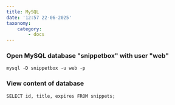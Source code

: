 ```yaml
---
title: MySQL
date: '12:57 22-06-2025'
taxonomy:
    category:
        - docs
---
```


### Open MySQL database "snippetbox" with user "web"

    mysql -D snippetbox -u web -p

### View content of database

    SELECT id, title, expires FROM snippets;